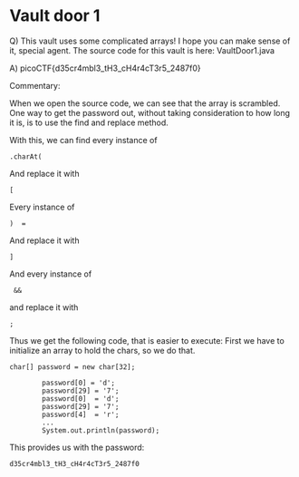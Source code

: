 # Vault door 1

Q) This vault uses some complicated arrays! I hope you can make sense of it, special agent. 
The source code for this vault is here: VaultDoor1.java

A) picoCTF{d35cr4mbl3_tH3_cH4r4cT3r5_2487f0}

Commentary:

When we open the source code, we can see that the array is scrambled.
One way to get the password out, without taking consideration to how long it is, is to use the find and replace method.

With this, we can find every instance of
```
.charAt(
```
And replace it with 
```
[
```

Every instance of 
```
)  =
```
And replace it with
```
]
```

And every instance of 
```
 &&
```

and replace it with
```
;
```

Thus we get the following code, that is easier to execute:
First we have to initialize an array to hold the chars, so we do that.

```
char[] password = new char[32];

        password[0] = 'd';
        password[29] = '7';
        password[0]  = 'd';
        password[29] = '7';
        password[4]  = 'r';
        ...
        System.out.println(password);
```

This provides us with the password:
```
d35cr4mbl3_tH3_cH4r4cT3r5_2487f0
```



